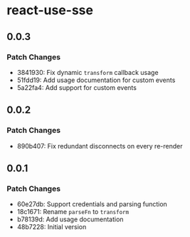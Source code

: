 # react-use-sse

## 0.0.3

### Patch Changes

- 3841930: Fix dynamic `transform` callback usage
- 51fdd19: Add usage documentation for custom events
- 5a22fa4: Add support for custom events

## 0.0.2

### Patch Changes

- 890b407: Fix redundant disconnects on every re-render

## 0.0.1

### Patch Changes

- 60e27db: Support credentials and parsing function
- 18c1671: Rename `parseFn` to `transform`
- b78139d: Add usage documentation
- 48b7228: Initial version
